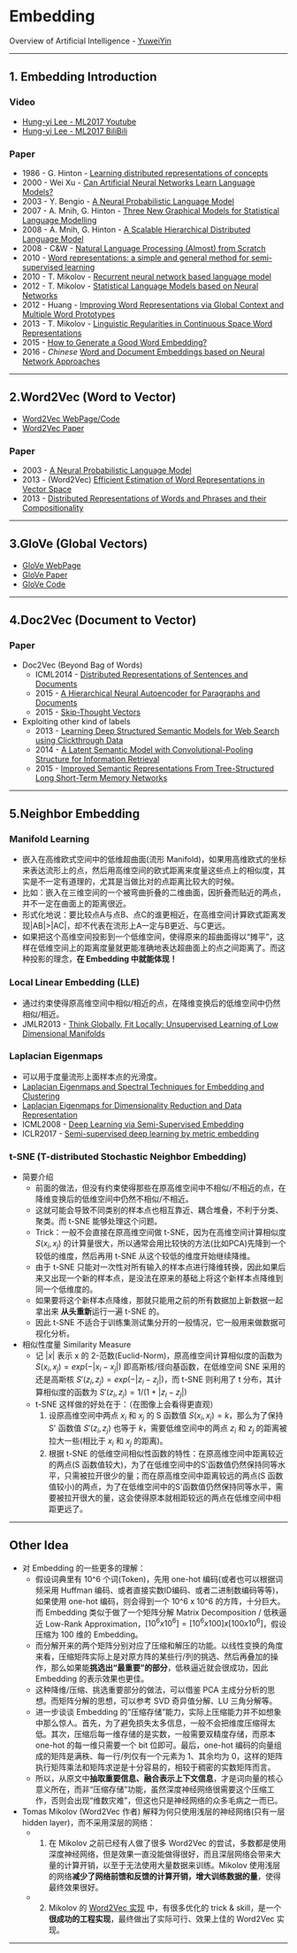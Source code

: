 # Embedding

Overview of Artificial Intelligence - [YuweiYin](https://github.com/YuweiYin)

---

## 1. Embedding Introduction

### Video

- [Hung-yi Lee - ML2017 Youtube](https://www.youtube.com/watch?v=X7PH3NuYW0Q)
- [Hung-yi Lee - ML2017 BiliBili](https://www.bilibili.com/video/av10590361/?p=25)

### Paper

- 1986 - G. Hinton - [Learning distributed representations of concepts](https://www.cs.toronto.edu/~hinton/absps/ieee-lre.pdf)
- 2000 - Wei Xu - [Can Artificial Neural Networks Learn Language Models?](http://www.speech.cs.cmu.edu/Communicator/papers/01291.pdf)
- 2003 - Y. Bengio - [A Neural Probabilistic Language Model](http://www.jmlr.org/papers/volume3/bengio03a/bengio03a.pdf)
- 2007 - A. Mnih, G. Hinton - [Three New Graphical Models for Statistical Language Modelling](https://www.cs.toronto.edu/~amnih/papers/threenew.pdf)
- 2008 - A. Mnih, G. Hinton - [A Scalable Hierarchical Distributed Language Model](https://www.cs.toronto.edu/~amnih/papers/hlbl_final.pdf)
- 2008 - C&W - [Natural Language Processing (Almost) from Scratch](http://www.jmlr.org/papers/volume12/collobert11a/collobert11a.pdf)
- 2010 - [Word representations: a simple and general method for semi-supervised learning](http://www.iro.umontreal.ca/~lisa/pointeurs/turian-wordrepresentations-acl10.pdf)
- 2010 - T. Mikolov - [Recurrent neural network based language model](https://www.fit.vutbr.cz/research/groups/speech/publi/2010/mikolov_interspeech2010_IS100722.pdf)
- 2012 - T. Mikolov - [Statistical Language Models based on Neural Networks](https://www.fit.vutbr.cz/~imikolov/rnnlm/thesis.pdf)
- 2012 - Huang - [Improving Word Representations via Global Context and Multiple Word Prototypes](https://nlp.stanford.edu/pubs/HuangACL12.pdf)
- 2013 - T. Mikolov - [Linguistic Regularities in Continuous Space Word Representations](https://www.aclweb.org/anthology/N13-1090.pdf)
- 2015 - [How to Generate a Good Word Embedding?](https://arxiv.org/pdf/1507.05523.pdf)
- 2016 - *Chinese* [Word and Document Embeddings based on Neural Network Approaches](https://arxiv.org/abs/1611.05962)

---

## 2.Word2Vec (Word to Vector)

- [Word2Vec WebPage/Code](https://code.google.com/archive/p/word2vec/)
- [Word2Vec Paper](https://arxiv.org/abs/1301.3781)

### Paper

- 2003 - [A Neural Probabilistic Language Model](http://www.jmlr.org/papers/v3/bengio03a)
- 2013 - (Word2Vec) [Efficient Estimation of Word Representations in Vector Space](https://arxiv.org/abs/1301.3781)
- 2013 - [Distributed Representations of Words and Phrases and their Compositionality](https://arxiv.org/abs/1310.4546)

---

## 3.GloVe (Global Vectors)

- [GloVe WebPage](https://nlp.stanford.edu/projects/glove/)
- [GloVe Paper](https://nlp.stanford.edu/pubs/glove.pdf)
- [GloVe Code](https://github.com/stanfordnlp/GloVe)

---

## 4.Doc2Vec (Document to Vector)

### Paper

- Doc2Vec (Beyond Bag of Words)
	- ICML2014 - [Distributed Representations of Sentences and Documents](https://arxiv.org/abs/1405.4053)
	- 2015 - [A Hierarchical Neural Autoencoder for Paragraphs and Documents](https://arxiv.org/abs/1506.01057.pdf)
	- 2015 - [Skip-Thought Vectors](https://arxiv.org/abs/1506.06726)
- Exploiting other kind of labels
	- 2013 - [Learning Deep Structured Semantic Models for Web Search using Clickthrough Data](https://posenhuang.github.io/papers/cikm2013_DSSM_fullversion.pdf)
	- 2014 - [A Latent Semantic Model with Convolutional-Pooling Structure for Information Retrieval](http://www.iro.umontreal.ca/~lisa/pointeurs/ir0895-he-2.pdf)
	- 2015 - [Improved Semantic Representations From Tree-Structured Long Short-Term Memory Networks](https://arxiv.org/abs/1503.00075)

---

## 5.Neighbor Embedding

### Manifold Learning

- 嵌入在高维欧式空间中的低维超曲面(流形 Manifold)，如果用高维欧式的坐标来表达流形上的点，然后用高维空间的欧式距离来度量这些点上的相似度，其实是不一定有道理的，尤其是当做比对的点距离比较大的时候。
- 比如：嵌入在三维空间的一个被弯曲折叠的二维曲面，因折叠而贴近的两点，并不一定在曲面上的距离很近。
- 形式化地说：要比较点A与点B、点C的谁更相近，在高维空间计算欧式距离发现|AB|>|AC|，却不代表在流形上A一定与B更近、与C更远。
- 如果把这个高维空间投影到一个低维空间，使得原来的超曲面得以“摊平”，这样在低维空间上的距离度量就更能准确地表达超曲面上的点之间距离了。而这种投影的理念，**在 Embedding 中就能体现！**

### Local Linear Embedding (LLE)

- 通过约束使得原高维空间中相似/相近的点，在降维变换后的低维空间中仍然相似/相近。
- JMLR2013 - [Think Globally, Fit Locally: Unsupervised Learning of Low Dimensional Manifolds](http://www.jmlr.org/papers/volume4/saul03a/saul03a.pdf)

### Laplacian Eigenmaps

- 可以用于度量流形上面样本点的光滑度。
- [Laplacian Eigenmaps and Spectral Techniques for Embedding and Clustering](http://web.cse.ohio-state.edu/~belkin.8/papers/LEM_NIPS_01.pdf)
- [Laplacian Eigenmaps for Dimensionality Reduction and Data Representation](http://www2.imm.dtu.dk/projects/manifold/Papers/Laplacian.pdf)
- ICML2008 - [Deep Learning via Semi-Supervised Embedding](http://www.thespermwhale.com/jaseweston/papers/deep_embed.pdf)
- ICLR2017 - [Semi-supervised deep learning by metric embedding](https://arxiv.org/abs/1611.01449.pdf)

### t-SNE (T-distributed Stochastic Neighbor Embedding)

- 简要介绍
	- 前面的做法，但没有约束使得那些在原高维空间中不相似/不相近的点，在降维变换后的低维空间中仍然不相似/不相近。
	- 这就可能会导致不同类别的样本点也相互靠近、耦合堆叠，不利于分类、聚类。而 t-SNE 能够处理这个问题。
	- Trick：一般不会直接在原高维空间做 t-SNE，因为在高维空间计算相似度 $S(x_i, x_j)$ 的计算量很大，所以通常会用比较快的方法(比如PCA)先降到一个较低的维度，然后再用 t-SNE 从这个较低的维度开始继续降维。
	- 由于 t-SNE 只能对一次性对所有输入的样本点进行降维转换，因此如果后来又出现一个新的样本点，是没法在原来的基础上将这个新样本点降维到同一个低维度的。
	- 如果要将这个新样本点降维，那就只能用之前的所有数据加上新数据一起拿出来 **从头重新**运行一遍 t-SNE 的。
	- 因此 t-SNE 不适合于训练集测试集分开的一般情况，它一般用来做数据可视化分析。
- 相似性度量 Similarity Measure
	- 记 $|x|$ 表示 x 的 2-范数(Euclid-Norm)，原高维空间计算相似度的函数为 $S(x_i, x_j) = exp(-| x_i - x_j|)$ 即高斯核/径向基函数，在低维空间 SNE 采用的还是高斯核 $S'(z_i, z_j) = exp(-|z_i - z_j|)$，而 t-SNE 则利用了 t 分布，其计算相似度的函数为 $S'(z_i, z_j) = 1 / (1 + | z_i - z_j|)$
	- t-SNE 这样做的好处在于：（在图像上会看得更直观）
		1. 设原高维空间中两点 $x_i$ 和 $x_j$ 的 S 函数值 $S(x_i, x_j) = k$，那么为了保持 S' 函数值 $S'(z_i, z_j)$ 也等于 $k$，需要低维空间中的两点 $z_i$ 和 $z_j$ 的距离被拉大一些(相比于 $x_i$ 和 $x_j$ 的距离)。
		2. 根据 t-SNE 的低维空间相似性函数的特性：在原高维空间中距离较近的两点(S 函数值较大)，为了在低维空间中的S'函数值仍然保持同等水平，只需被拉开很少的量；而在原高维空间中距离较远的两点(S 函数值较小)的两点，为了在低维空间中的S'函数值仍然保持同等水平，需要被拉开很大的量，这会使得原本就相距较远的两点在低维空间中相距更远了。

---

## Other Idea

- 对 Embedding 的一些更多的理解：
	- 假设词典里有 10^6 个词(Token)，先用 one-hot 编码(或者也可以根据词频采用 Huffman 编码、或者直接实数ID编码、或者二进制数编码等等)，如果使用 one-hot 编码，则会得到一个 10^6 x 10^6 的方阵，十分巨大。而 Embedding 类似于做了一个矩阵分解 Matrix Decomposition / 低秩逼近 Low-Rank Approximation，$[10^6 x 10^6] = [10^6 x 100] x [100 x 10^6]$，假设压缩为 100 维的 Embedding。
	- 而分解开来的两个矩阵分别对应了压缩和解压的功能。以线性变换的角度来看，压缩矩阵实际上是对原方阵的某些行/列的挑选、然后再叠加的操作，那么如果能**挑选出“最重要”的部分**，低秩逼近就会很成功，因此 Embedding 的表示效果也更佳。
	- 这种降维/压缩、挑选重要部分的做法，可以借鉴 PCA 主成分分析的思想。而矩阵分解的思想，可以参考 SVD 奇异值分解、LU 三角分解等。
	- 进一步谈谈 Embedding 的“压缩存储”能力，实际上压缩能力并不如想象中那么惊人。首先，为了避免损失太多信息，一般不会把维度压缩得太低。其次，压缩后每一维存储的是实数，一般需要双精度存储，而原本 one-hot 的每一维只需要一个 bit 位即可。最后，one-hot 编码的向量组成的矩阵是满秩、每一行/列仅有一个元素为 1、其余均为 0，这样的矩阵执行矩阵乘法和矩阵求逆是十分容易的，相较于稠密的实数矩阵而言。
	- 所以，从原文中**抽取重要信息、融合表示上下文信息**，才是词向量的核心意义所在，而非“压缩存储”功能，虽然深度神经网络很需要这个压缩工作，否则会出现“维数灾难”，但这也只是神经网络的众多毛病之一而已。
- Tomas Mikolov (Word2Vec 作者) 解释为何只使用浅层的神经网络(只有一层 hidden layer)，而不采用深层的网络：
	- 1. 在 Mikolov 之前已经有人做了很多 Word2Vec 的尝试，多数都是使用深度神经网络，但是效果一直没能做得很好，而且深层网络会带来大量的计算开销，以至于无法使用大量数据来训练。Mikolov 使用浅层的网络**减少了网络前馈和反馈的计算开销，增大训练数据的量**，使得最终效果很好。
	- 2. Mikolov 的 [Word2Vec 实现](https://code.google.com/archive/p/word2vec/) 中，有很多优化的 trick & skill，是一个**很成功的工程实现**，最终做出了实际可行、效果上佳的 Word2Vec 实现。

---

